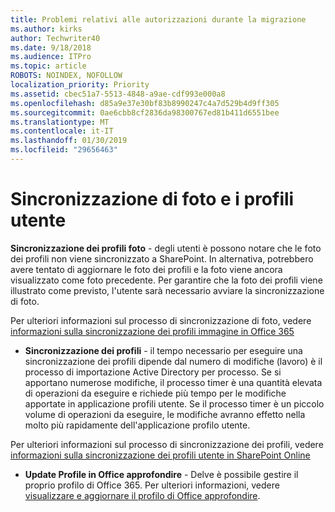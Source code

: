```yaml
---
title: Problemi relativi alle autorizzazioni durante la migrazione
ms.author: kirks
author: Techwriter40
ms.date: 9/18/2018
ms.audience: ITPro
ms.topic: article
ROBOTS: NOINDEX, NOFOLLOW
localization_priority: Priority
ms.assetid: cbec51a7-5513-4848-a9ae-cdf993e000a8
ms.openlocfilehash: d85a9e37e30bf83b8990247c4a7d529b4d9ff305
ms.sourcegitcommit: 0ae6cbb8cf2836da98300767ed81b411d6551bee
ms.translationtype: MT
ms.contentlocale: it-IT
ms.lasthandoff: 01/30/2019
ms.locfileid: "29656463"
---
```

# <a name="user-profile-and-photo-synchronization"></a>Sincronizzazione di foto e i profili utente

 **Sincronizzazione dei profili foto** - degli utenti è possono notare che le foto dei profili non viene sincronizzato a SharePoint. In alternativa, potrebbero avere tentato di aggiornare le foto dei profili e la foto viene ancora visualizzato come foto precedente. Per garantire che la foto dei profili viene illustrato come previsto, l'utente sarà necessario avviare la sincronizzazione di foto. 
  
Per ulteriori informazioni sul processo di sincronizzazione di foto, vedere [informazioni sulla sincronizzazione dei profili immagine in Office 365](https://go.microsoft.com/fwlink/?linkid=2022634)
  
- **Sincronizzazione dei profili** - il tempo necessario per eseguire una sincronizzazione dei profili dipende dal numero di modifiche (lavoro) è il processo di importazione Active Directory per processo. Se si apportano numerose modifiche, il processo timer è una quantità elevata di operazioni da eseguire e richiede più tempo per le modifiche apportate in applicazione profili utente. Se il processo timer è un piccolo volume di operazioni da eseguire, le modifiche avranno effetto nella molto più rapidamente dell'applicazione profilo utente. 
  
Per ulteriori informazioni sul processo di sincronizzazione dei profili, vedere [informazioni sulla sincronizzazione dei profili utente in SharePoint Online](https://go.microsoft.com/fwlink/?linkid=2022639)
    
- **Update Profile in Office approfondire** - Delve è possibile gestire il proprio profilo di Office 365. Per ulteriori informazioni, vedere [visualizzare e aggiornare il profilo di Office approfondire](https://support.office.com/article/View-and-update-your-profile-in-Office-Delve-4e84343b-eedf-45a1-aeb9-8627ccca14ba).
    

